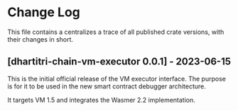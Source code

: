 # Change Log

This file contains a centralizes a trace of all published crate versions, with their changes in short.

## [dhartitri-chain-vm-executor 0.0.1] - 2023-06-15
This is the initial official release of the VM executor interface. The purpose is for it to be used in the new smart contract debugger architecture.

It targets VM 1.5 and integrates the Wasmer 2.2 implementation.
